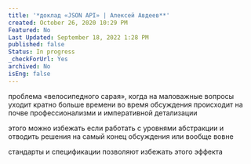 ```yaml
---
title: '*доклад «JSON API» | Алексей Авдеев**'
created: October 26, 2020 10:29 PM
Featured: No
Last Updated: September 18, 2022 1:28 PM
published: false
Status: In progress
_checkForUrl: Yes
archived: No
isEng: false
---
```


проблема «велосипедного сарая», когда на маловажные вопросы уходит кратно больше времени во время обсуждения происходит на почве профессионализми и императивной детализации

этого можно избежать если работать с уровнями абстракции и отводить решения на самый конец обсуждения или вообще вовне

стандарты и спецификации позволяют избежать этого эффекта